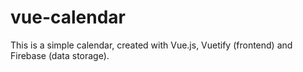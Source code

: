 # vue-calendar
This is a simple calendar, created with Vue.js, Vuetify (frontend) and Firebase (data storage). 
